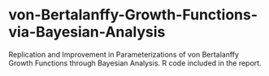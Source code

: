 # von-Bertalanffy-Growth-Functions-via-Bayesian-Analysis
Replication and Improvement in Parameterizations of von Bertalanffy Growth Functions through Bayesian Analysis.
R code included in the report.
